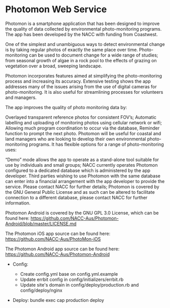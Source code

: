 # Photomon Web Service

Photomon is a smartphone application that has been designed to improve the quality of data collected by environmental photo-monitoring programs. The app has been developed by the NACC with funding from Coastwest.

One of the simplest and unambiguous ways to detect environmental change is by taking regular photos of exactly the same place over time. Photo-monitoring can be used to document change for a wide range of studies; from seasonal growth of algae in a rock pool to the effects of grazing on vegetation over a broad, sweeping landscape.

Photomon incorporates features aimed at simplifying the photo-monitoring process and increasing its accuracy. Extensive testing shows the app addresses many of the issues arising from the use of digital cameras for photo-monitoring. It is also useful for streamlining processes for volunteers and managers.

The app improves the quality of photo monitoring data by:

Overlayed transparent reference photos for consistent FOV’s;
Automatic labelling and uploading of monitoring photos using cellular network or wifi;
Allowing much program coordination to occur via the database,
Reminder function to prompt the next photo.
Photomon will be useful for coastal and land managers who are looking to develop their own environmental photo-monitoring programs. It has flexible options for a range of photo-monitoring uses:

“Demo” mode allows the app to operate as a stand-alone tool suitable for use by individuals and small groups;
NACC currently operates Photomon configured to a dedicated database which is administered by the app developer. Third parties wishing to use Photomon with the same database can enter into a financial arrangement with the app developer to provide the service. Please contact NACC for further details;
Photomon is covered by the GNU General Public License and as such can be altered to facilitate connection to a different database, please contact NACC for further information.

Photomon Android is covered by the GNU GPL 3.0 License, which can be found here: https://github.com/NACC-Aus/Photomon-Android/blob/master/LICENSE.md

The Photomon iOS app source can be found here: https://github.com/NACC-Aus/PhotoMon-iOS

The Photomon Android app source can be found here: https://github.com/NACC-Aus/Photomon-Android

* Config:
  - Create config.yml base on config.yml.example
  - Update errbit config in config/initializers/errbit.rb
  - Update site's domain in config/deploy/production.rb and config/deploy/nginx

* Deploy:
  bundle exec cap production deploy
